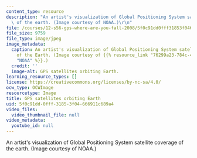 ```yaml
---
content_type: resource
description: "An artist's visualization of Global Positioning System satellite coverage\
  \ of the earth. (Image courtesy of NOAA.)\r\n"
file: /courses/12-s56-gps-where-are-you-fall-2008/5f0c91dd0fff31853f04666911c689a4_12-s56f08-th.jpg
file_size: 9759
file_type: image/jpeg
image_metadata:
  caption: An artist's visualization of Global Positioning System satellite coverage
    of the Earth. (Image courtesy of {{% resource_link "76299a23-784c-4650-a57a-cf7699e4757a"
    "NOAA" %}}.)
  credit: ''
  image-alt: GPS satellites orbiting Earth.
learning_resource_types: []
license: https://creativecommons.org/licenses/by-nc-sa/4.0/
ocw_type: OCWImage
resourcetype: Image
title: GPS satellites orbiting Earth
uid: 5f0c91dd-0fff-3185-3f04-666911c689a4
video_files:
  video_thumbnail_file: null
video_metadata:
  youtube_id: null
---
```

An artist's visualization of Global Positioning System satellite coverage of the earth. (Image courtesy of NOAA.)
